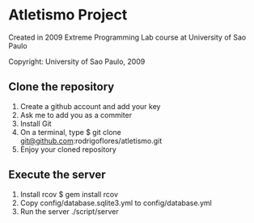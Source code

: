 Atletismo Project
=================

Created in 2009 Extreme Programming Lab course at University of Sao Paulo

Copyright:
University of Sao Paulo, 2009


Clone the repository
--------------------

1. Create a github account and add your key
2. Ask me to add you as a commiter
3. Install Git
4. On a terminal, type
    $ git clone git@github.com:rodrigoflores/atletismo.git
5. Enjoy your cloned repository

Execute the server
------------------

1. Install rcov 
    $ gem install rcov
2. Copy config/database.sqlite3.yml to config/database.yml
3. Run the server
    ./script/server


